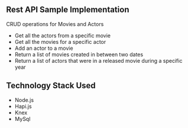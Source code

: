 ## Rest API Sample Implementation

CRUD operations for Movies and Actors
* Get all the actors from a specific movie
* Get all the movies for a specific actor
* Add an actor to a movie
* Return a list of movies created in between two dates
* Return a list of actors that were in a released movie during a specific year

## Technology Stack Used

* Node.js
* Hapi.js
* Knex
* MySql
